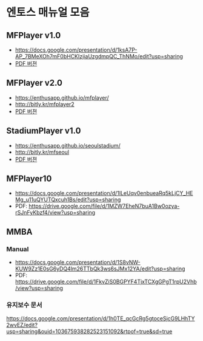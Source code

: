 # 엔토스 매뉴얼 모음

## MFPlayer v1.0
* https://docs.google.com/presentation/d/1ksA7P-AP_7BMeXOh7mF0bHCKIzjiaUzgdmpQC_ThNMo/edit?usp=sharing
* [PDF 버젼](https://github.com/enthusapp/seoulstadium/raw/master/MFPlayer%20v1.0%20%EC%82%AC%EC%9A%A9%EC%9E%90%20%EB%A7%A4%EB%89%B4%EC%96%BC%20doc-v1.3%202022.05.23..pdf)

## MFPlayer v2.0
* https://enthusapp.github.io/mfplayer/
* http://bitly.kr/mfplayer2
* [PDF 버젼](https://github.com/enthusapp/mfplayer/raw/master/MFPlayer%202.2.0.pdf)

## StadiumPlayer v1.0
* https://enthusapp.github.io/seoulstadium/
* http://bitly.kr/mfseoul
* [PDF 버젼](https://enthusapp.github.io/seoulstadium/seoulExternalLight_v1.0.pdf)

## MFPlayer10
* https://docs.google.com/presentation/d/1lLeUqv0enbueaRq5kLjCY_HEMg_u11uQYUTQxcuh1Bs/edit?usp=sharing
* PDF: https://drive.google.com/file/d/1MZW7EheN7buA1Bw0ozya-rSJnFyKbzf4/view?usp=sharing

## MMBA
### Manual
* https://docs.google.com/presentation/d/1S8vNW-KUW9Zz1E0sG6yDQ4lm26TTbQk3ws6sJMx12YA/edit?usp=sharing
* PDF: https://drive.google.com/file/d/1FkvZiS0BGPYF4TjxTCXgGPgT1rpU2Vhb/view?usp=sharing
### 유지보수 문서
https://docs.google.com/presentation/d/1h0TE_qcGcRg5gtoceSjcG9LHhTY2wvEZ/edit?usp=sharing&ouid=103675938282523151092&rtpof=true&sd=true
